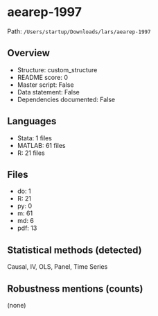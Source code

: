 # aearep-1997

Path: `/Users/startup/Downloads/lars/aearep-1997`

## Overview
- Structure: custom_structure
- README score: 0
- Master script: False
- Data statement: False
- Dependencies documented: False

## Languages
- Stata: 1 files
- MATLAB: 61 files
- R: 21 files

## Files
- do: 1
- R: 21
- py: 0
- m: 61
- md: 6
- pdf: 13

## Statistical methods (detected)
Causal, IV, OLS, Panel, Time Series

## Robustness mentions (counts)
(none)
